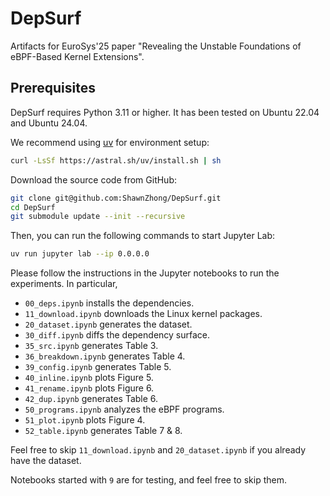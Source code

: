 DepSurf
===


Artifacts for EuroSys'25 paper "Revealing the Unstable Foundations of eBPF-Based Kernel Extensions".

## Prerequisites

DepSurf requires Python 3.11 or higher. It has been tested on Ubuntu 22.04 and Ubuntu 24.04.

We recommend using [uv](https://astral.sh/uv/) for environment setup: 

```sh
curl -LsSf https://astral.sh/uv/install.sh | sh
```

Download the source code from GitHub:

```sh
git clone git@github.com:ShawnZhong/DepSurf.git
cd DepSurf
git submodule update --init --recursive
```

Then, you can run the following commands to start Jupyter Lab:

```sh
uv run jupyter lab --ip 0.0.0.0
```

Please follow the instructions in the Jupyter notebooks to run the experiments. In particular,

- `00_deps.ipynb` installs the dependencies.
- `11_download.ipynb` downloads the Linux kernel packages. 
- `20_dataset.ipynb` generates the dataset. 
- `30_diff.ipynb` diffs the dependency surface.
- `35_src.ipynb` generates Table 3. 
- `36_breakdown.ipynb` generates Table 4.
- `39_config.ipynb` generates Table 5.
- `40_inline.ipynb` plots Figure 5.
- `41_rename.ipynb` plots Figure 6.
- `42_dup.ipynb` generates Table 6.
- `50_programs.ipynb` analyzes the eBPF programs.
- `51_plot.ipynb` plots Figure 4.
- `52_table.ipynb` generates Table 7 & 8.

Feel free to skip `11_download.ipynb` and `20_dataset.ipynb` if you already have the dataset.

Notebooks started with `9` are for testing, and feel free to skip them.
